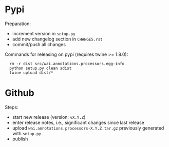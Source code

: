 Pypi
====

Preparation:
* increment version in `setup.py`
* add new changelog section in `CHANGES.rst`
* commit/push all changes

Commands for releasing on pypi (requires twine >= 1.8.0):

```
  rm -r dist src/wai.annotations.processors.egg-info
  python setup.py clean sdist
  twine upload dist/*
```


Github
======

Steps:
* start new release (version: `vX.Y.Z`)
* enter release notes, i.e., significant changes since last release
* upload `wai.annotations.processors-X.Y.Z.tar.gz` previously generated with `setup.py`
* publish

